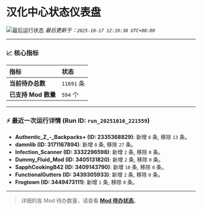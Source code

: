 # 汉化中心状态仪表盘

![最后运行状态](https://img.shields.io/badge/Last%20Run-Success-green)
*最后更新于：`2025-10-17 12:19:38 UTC+08:00`*

---

### 📈 **核心指标**

| 指标 | 状态 |
| :--- | :--- |
| **当前待办总数** | ``11691`` 条 |
| **已支持 Mod 数量** | ``594`` 个 |

---

### ⚡ **最近一次运行详情 (Run ID: ``run_20251016_221559``)**

*   **Authentic_Z_-_Backpacks+ (ID: 2335368829)**: 新增 `0` 条, 移除 `13` 条。
*   **damnlib (ID: 3171167894)**: 新增 `0` 条, 移除 `27` 条。
*   **Infection_Scanner (ID: 3332296598)**: 新增 `2` 条, 移除 `0` 条。
*   **Dummy_Fluid_Mod (ID: 3405131820)**: 新增 `2` 条, 移除 `0` 条。
*   **SapphCookingB42 (ID: 3409143790)**: 新增 `10` 条, 移除 `0` 条。
*   **FunctionalGutters (ID: 3439305933)**: 新增 `2` 条, 移除 `0` 条。
*   **Frogtown (ID: 3449473111)**: 新增 `1` 条, 移除 `0` 条。

---

> 详细的各 Mod 待办数量，请查看 [**Mod 待办状态**](MOD_TODO_STATUS.md)。
